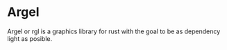 # Argel
Argel or rgl is a graphics library for rust with the goal to be as dependency light as posible.
